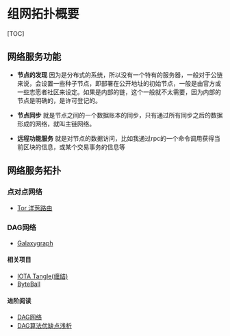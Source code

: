 # 组网拓扑概要
[TOC]

## 网络服务功能

- **节点的发现**
  因为是分布式的系统，所以没有一个特有的服务器，一般对于公链来说，会设置一些种子节点，即部署在公开地址的初始节点，一般是由官方或一些志愿者社区来设定。如果是内部的链，这个一般就不太需要，因为内部的节点是明确的，是许可登记的。
  
- **节点同步**
  就是节点之间的一个数据账本的同步，只有通过所有同步之后的数据形成的网络，就叫主链网络。
  
- **远程功能服务**
  就是对节点的数据访问，比如我通过rpc的一个命令调用获得当前区块的信息，或某个交易事务的信息等

## 网络服务拓扑
### 点对点网络
- [Tor 洋葱路由](Tor洋葱路由.md)

### DAG网络
- [Galaxygraph](Galaxygraph.md)

#### 相关项目
- [IOTA Tangle(缠结)](../../公链/IOTA/IOTA概要.md)
- [ByteBall](../../公链/ByteBall/Byteball概述.md)

#### 进阶阅读
- [DAG网络](DAG网络.md)
- [DAG算法优缺点浅析](DAG算法优缺点浅析.md)
